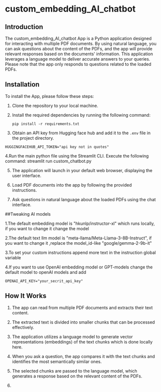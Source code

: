 # custom_embedding_AI_chatbot

## Introduction
The custom_embedding_AI_chatbot App is a Python application designed for interacting with multiple PDF documents. By using natural language, you can ask questions about the content of the PDFs, and the app will provide relevant responses based on the documents' information. This application leverages a language model to deliver accurate answers to your queries. Please note that the app only responds to questions related to the loaded PDFs.

## Installation

To install the App, please follow these steps:

1. Clone the repository to your local machine.

2. Install the required dependencies by running the following command:
   ```
   pip install -r requirements.txt
   ```

3. Obtain an API key from Hugging face hub and add it to the `.env` file in the project directory.
  ```
  HUGGINGFACEHUB_API_TOKEN="api key not in quotes"
  ```

4.Run the main python file using the Streamlit CLI. Execute the following command:
   streamlit run custom_chatbot.py
   
5. The application will launch in your default web browser, displaying the user interface.

6. Load PDF documents into the app by following the provided instructions.

5. Ask questions in natural language about the loaded PDFs using the chat interface.

##Tweaking AI models

1.The default embedding model is "hkunlp/instructor-xl" which runs locally,
if you want to change it change the model

2.The default text llm model is "meta-llama/Meta-Llama-3-8B-Instruct",
if you want to change it ,replace the model_id-like "google/gemma-2-9b-it"

3.To set your custom instructions append more text in the instruction global variable

4.If you want to use OpenAI embedding model or GPT-models change the default model to openAI models and add 
```
OPENAI_API_KEY="your_secrit_api_key"
 ```

## How It Works


1.  The app can read from  multiple PDF documents and extracts their text content.

2.  The extracted text is divided into smaller chunks that can be processed effectively.

3. The application utilizes a language model to generate vector representations (embeddings) of the text chunks which is done locally here.

4.  When you ask a question, the app compares it with the text chunks and identifies the most semantically similar ones.

5. The selected chunks are passed to the language model, which generates a response based on the relevant content of the PDFs.

7. 
